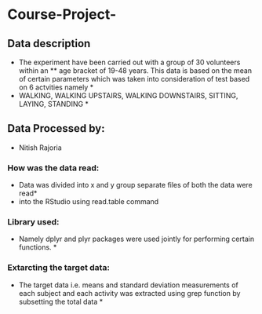 # Course-Project-
## Data description
* The experiment have been carried out with a group of 30 volunteers within an ** age bracket of 19-48 years. This data is based on the mean of certain parameters which was taken into consideration of test based on 6 actvities namely *
* WALKING, WALKING UPSTAIRS, WALKING DOWNSTAIRS, SITTING, LAYING, STANDING *
## Data Processed by:
* Nitish Rajoria
### How was the data read:
* Data was divided into x and y group separate files of both the data were read*
* into the RStudio using read.table command

### Library used:
* Namely dplyr and plyr packages were used jointly for performing certain functions. *

### Extarcting the target data:
* The target data i.e. means and standard deviation measurements of each subject and each activity was extracted using grep function by subsetting the total data *


